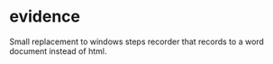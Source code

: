 # evidence
Small replacement to windows steps recorder that records to a word document instead of html.
